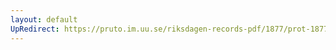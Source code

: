 ```yaml
---
layout: default
UpRedirect: https://pruto.im.uu.se/riksdagen-records-pdf/1877/prot-1877--fk--012/prot-1877--fk--012_026.pdf
---
```

